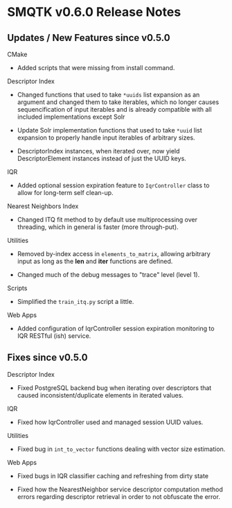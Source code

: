 SMQTK v0.6.0 Release Notes
==========================


Updates / New Features since v0.5.0
-----------------------------------

CMake

  * Added scripts that were missing from install command.

Descriptor Index

  * Changed functions that used to take ``*uuids`` list expansion as an
    argument and changed them to take iterables, which no longer causes
    sequencification of input iterables and is already compatible with all
    included implementations except Solr

  * Update Solr implementation functions that used to take ``*uuid`` list
    expansion to properly handle input iterables of arbitrary sizes.

  * DescriptorIndex instances, when iterated over, now yield DescriptorElement
    instances instead of just the UUID keys.

IQR

  * Added optional session expiration feature to ``IqrController`` class to
    allow for long-term self clean-up.

Nearest Neighbors Index

  * Changed ITQ fit method to by default use multiprocessing over threading,
    which in general is faster (more through-put).

Utilities

  * Removed by-index access in ``elements_to_matrix``, allowing arbitrary input
    as long as the __len__ and __iter__ functions are defined.

  * Changed much of the debug messages to "trace" level (level 1).

Scripts

  * Simplified the ``train_itq.py`` script a little.

Web Apps

  * Added configuration of IqrController session expiration monitoring to IQR
    RESTful (ish) service.


Fixes since v0.5.0
------------------

Descriptor Index

  * Fixed PostgreSQL backend bug when iterating over descriptors that caused
    inconsistent/duplicate elements in iterated values.

IQR

  * Fixed how IqrController used and managed session UUID values.

Utilities

  * Fixed bug in ``int_to_vector`` functions dealing with vector size
    estimation.

Web Apps

  * Fixed bugs in IQR classifier caching and refreshing from dirty state

  * Fixed how the NearestNeighbor service descriptor computation method errors
    regarding descriptor retrieval in order to not obfuscate the error.

